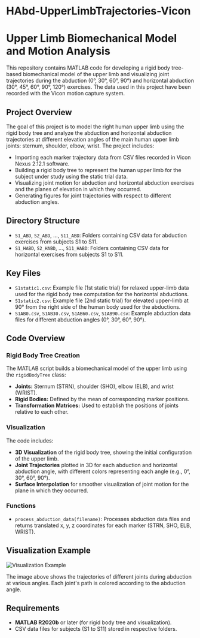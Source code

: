 # HAbd-UpperLimbTrajectories-Vicon
# Upper Limb Biomechanical Model and Motion Analysis

This repository contains MATLAB code for developing a rigid body tree-based biomechanical model of the upper limb and visualizing joint trajectories during the abduction (0°, 30°, 60°, 90°) and horizontal abduction (30°, 45°, 60°, 90°, 120°) exercises. The data used in this project have been recorded with the Vicon motion capture system.

## Project Overview

The goal of this project is to model the right human upper limb using the rigid body tree and analyze the abduction and horizontal abduction trajectories at different elevation angles of the main human upper limb joints: sternum, shoulder, elbow, wrist. The project includes:
- Importing each marker trajectory data from CSV files recorded in Vicon Nexus 2.12.1 software.
- Building a rigid body tree to represent the human upper limb for the subject under study using the static trial data.
- Visualizing joint motion for abduction and horizontal abduction exercises and the planes of elevation in which they occurred.
- Generating figures for joint trajectories with respect to different abduction angles.

## Directory Structure

- `S1_ABD`, `S2_ABD`, ..., `S11_ABD`: Folders containing CSV data for abduction exercises from subjects S1 to S11.
- `S1_HABD`, `S2_HABD`, ..., `S11_HABD`: Folders containing CSV data for horizontal exercises from subjects S1 to S11.

## Key Files

- `S1static1.csv`: Example file (1st static trial) for relaxed upper-limb data used for the rigid body tree computation for the horizontal abductions.
- `S1static2.csv`: Example file (2nd static trial) for elevated upper-limb at 90° from the right side of the human body used for the abductions.
- `S1AB0.csv`, `S1AB30.csv`, `S1AB60.csv`, `S1AB90.csv`: Example abduction data files for different abduction angles (0°, 30°, 60°, 90°).

## Code Overview

### Rigid Body Tree Creation

The MATLAB script builds a biomechanical model of the upper limb using the `rigidBodyTree` class:
- **Joints:** Sternum (STRN), shoulder (SHO), elbow (ELB), and wrist (WRIST).
- **Rigid Bodies:** Defined by the mean of corresponding marker positions.
- **Transformation Matrices:** Used to establish the positions of joints relative to each other.

### Visualization

The code includes:
- **3D Visualization** of the rigid body tree, showing the initial configuration of the upper limb.
- **Joint Trajectories** plotted in 3D for each abduction and horizontal abduction angle, with different colors representing each angle (e.g., 0°, 30°, 60°, 90°).
- **Surface Interpolation** for smoother visualization of joint motion for the plane in which they occurred.

### Functions

- `process_abduction_data(filename)`: Processes abduction data files and returns translated x, y, z coordinates for each marker (STRN, SHO, ELB, WRIST).
  
## Visualization Example

![Visualization Example](path/to/visualization/image.png)

The image above shows the trajectories of different joints during abduction at various angles. Each joint's path is colored according to the abduction angle.

## Requirements

- **MATLAB R2020b** or later (for rigid body tree and visualization).
- CSV data files for subjects (S1 to S11) stored in respective folders.
